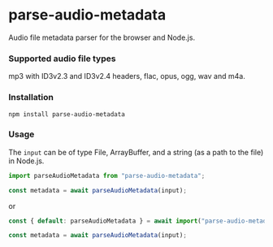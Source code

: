 # parse-audio-metadata
Audio file metadata parser for the browser and Node.js.

### Supported audio file types
mp3 with ID3v2.3 and ID3v2.4 headers, flac, opus, ogg, wav and m4a.

### Installation
```
npm install parse-audio-metadata
```

### Usage
The `input` can be of type File, ArrayBuffer, and a string (as a path to the file) in Node.js.

```javascript
import parseAudioMetadata from "parse-audio-metadata";

const metadata = await parseAudioMetadata(input);
```
or
```javascript
const { default: parseAudioMetadata } = await import("parse-audio-metadata");

const metadata = await parseAudioMetadata(input);
```
